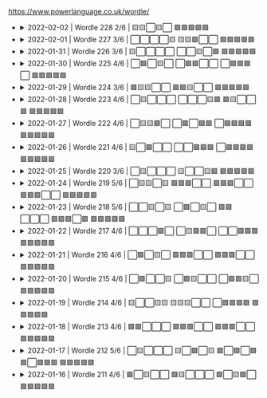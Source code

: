 https://www.powerlanguage.co.uk/wordle/

* <details>
  <summary>2022-02-02 | Wordle 228 2/6 | 🟨🟨⬜🟨⬜ 🟩🟩🟩🟩🟩</summary>
    <a href="#"><img src="https://github.com/andry81/wordle-play/raw/master/games/2022-02-02/result.png" valign="middle" alt="result" /></a>
    <a href="#"><img src="https://github.com/andry81/wordle-play/raw/master/games/2022-02-02/stats.png" valign="middle" alt="stats" /></a>
  </details>

* <details>
  <summary>2022-02-01 | Wordle 227 3/6 | ⬜⬜⬜⬜🟨 🟨🟨🟩⬜⬜ 🟩🟩🟩🟩🟩</summary>
    <a href="#"><img src="https://github.com/andry81/wordle-play/raw/master/games/2022-02-01/result.png" valign="middle" alt="result" /></a>
    <a href="#"><img src="https://github.com/andry81/wordle-play/raw/master/games/2022-02-01/stats.png" valign="middle" alt="stats" /></a>
  </details>

* <details>
  <summary>2022-01-31 | Wordle 226 3/6 | 🟨⬜⬜⬜⬜ ⬜⬜🟨⬜🟩 🟩🟩🟩🟩🟩</summary>
    <a href="#"><img src="https://github.com/andry81/wordle-play/raw/master/games/2022-01-31/result.png" valign="middle" alt="result" /></a>
    <a href="#"><img src="https://github.com/andry81/wordle-play/raw/master/games/2022-01-31/stats.png" valign="middle" alt="stats" /></a>
  </details>

* <details>
  <summary>2022-01-30 | Wordle 225 4/6 | ⬜🟩⬜🟨⬜ ⬜🟩🟩⬜⬜ ⬜🟩🟩🟩⬜ 🟩🟩🟩🟩🟩</summary>
    <a href="#"><img src="https://github.com/andry81/wordle-play/raw/master/games/2022-01-30/result.png" valign="middle" alt="result" /></a>
    <a href="#"><img src="https://github.com/andry81/wordle-play/raw/master/games/2022-01-30/stats.png" valign="middle" alt="stats" /></a>
  </details>

* <details>
  <summary>2022-01-29 | Wordle 224 3/6 | 🟩🟨🟨⬜⬜ 🟩🟩🟨⬜⬜ 🟩🟩🟩🟩🟩</summary>
    <a href="#"><img src="https://github.com/andry81/wordle-play/raw/master/games/2022-01-29/result.png" valign="middle" alt="result" /></a>
    <a href="#"><img src="https://github.com/andry81/wordle-play/raw/master/games/2022-01-29/stats.png" valign="middle" alt="stats" /></a>
  </details>

* <details>
  <summary>2022-01-28 | Wordle 223 4/6 | ⬜🟨⬜⬜⬜ ⬜⬜⬜🟨🟩 🟩🟨⬜⬜🟩 🟩🟩🟩🟩🟩</summary>
    <a href="#"><img src="https://github.com/andry81/wordle-play/raw/master/games/2022-01-28/result.png" valign="middle" alt="result" /></a>
    <a href="#"><img src="https://github.com/andry81/wordle-play/raw/master/games/2022-01-28/stats.png" valign="middle" alt="stats" /></a>
  </details>

* <details>
  <summary>2022-01-27 | Wordle 222 4/6 | ⬜🟨🟨🟩⬜ ⬜🟩⬜🟩🟩 ⬜🟩🟩🟩🟩 🟩🟩🟩🟩🟩</summary>
    <a href="#"><img src="https://github.com/andry81/wordle-play/raw/master/games/2022-01-27/result.png" valign="middle" alt="result" /></a>
    <a href="#"><img src="https://github.com/andry81/wordle-play/raw/master/games/2022-01-27/stats.png" valign="middle" alt="stats" /></a>
  </details>

* <details>
  <summary>2022-01-26 | Wordle 221 4/6 | 🟨⬜🟩⬜⬜ ⬜⬜🟩🟩🟩 ⬜🟩🟩🟩🟩 🟩🟩🟩🟩🟩</summary>
    <a href="#"><img src="https://github.com/andry81/wordle-play/raw/master/games/2022-01-26/result.png" valign="middle" alt="result" /></a>
    <a href="#"><img src="https://github.com/andry81/wordle-play/raw/master/games/2022-01-26/stats.png" valign="middle" alt="stats" /></a>
  </details>

* <details>
  <summary>2022-01-25 | Wordle 220 3/6 | ⬜🟨⬜⬜⬜ 🟨⬜⬜🟨🟩 🟩🟩🟩🟩🟩</summary>
    <a href="#"><img src="https://github.com/andry81/wordle-play/raw/master/games/2022-01-25/result.png" valign="middle" alt="result" /></a>
    <a href="#"><img src="https://github.com/andry81/wordle-play/raw/master/games/2022-01-25/stats.png" valign="middle" alt="stats" /></a>
  </details>

* <details>
  <summary>2022-01-24 | Wordle 219 5/6 | ⬜🟨🟨⬜🟨 🟩🟩🟩⬜⬜ 🟩🟩🟩⬜⬜ 🟩🟩🟩⬜⬜ 🟩🟩🟩🟩🟩</summary>
    <a href="#"><img src="https://github.com/andry81/wordle-play/raw/master/games/2022-01-24/result.png" valign="middle" alt="result" /></a>
    <a href="#"><img src="https://github.com/andry81/wordle-play/raw/master/games/2022-01-24/stats.png" valign="middle" alt="stats" /></a>
  </details>

* <details>
  <summary>2022-01-23 | Wordle 218 5/6 | ⬜⬜🟨⬜🟨 ⬜🟩⬜🟨⬜ 🟩🟩⬜⬜⬜ 🟩🟩🟩⬜🟩 🟩🟩🟩🟩🟩</summary>
    <a href="#"><img src="https://github.com/andry81/wordle-play/raw/master/games/2022-01-23/result.png" valign="middle" alt="result" /></a>
    <a href="#"><img src="https://github.com/andry81/wordle-play/raw/master/games/2022-01-23/stats.png" valign="middle" alt="stats" /></a>
  </details>

* <details>
  <summary>2022-01-22 | Wordle 217 4/6 | ⬜⬜⬜🟩⬜ ⬜🟨🟩🟩⬜ ⬜⬜🟩🟩🟩 🟩🟩🟩🟩🟩</summary>
    <a href="#"><img src="https://github.com/andry81/wordle-play/raw/master/games/2022-01-22/result.png" valign="middle" alt="result" /></a>
    <a href="#"><img src="https://github.com/andry81/wordle-play/raw/master/games/2022-01-22/stats.png" valign="middle" alt="stats" /></a>
  </details>

* <details>
  <summary>2022-01-21 | Wordle 216 4/6 | ⬜🟩⬜🟨⬜ 🟩🟩🟩⬜⬜ 🟩🟩🟩⬜⬜ 🟩🟩🟩🟩🟩</summary>
    <a href="#"><img src="https://github.com/andry81/wordle-play/raw/master/games/2022-01-21/result.png" valign="middle" alt="result" /></a>
    <a href="#"><img src="https://github.com/andry81/wordle-play/raw/master/games/2022-01-21/stats.png" valign="middle" alt="stats" /></a>
  </details>

* <details>
  <summary>2022-01-20 | Wordle 215 4/6 | ⬜🟩⬜⬜🟨 ⬜🟩🟨⬜⬜ ⬜🟩🟩🟨⬜ 🟩🟩🟩🟩🟩</summary>
    <a href="#"><img src="https://github.com/andry81/wordle-play/raw/master/games/2022-01-20/result.png" valign="middle" alt="result" /></a>
    <a href="#"><img src="https://github.com/andry81/wordle-play/raw/master/games/2022-01-20/stats.png" valign="middle" alt="stats" /></a>
  </details>

* <details>
  <summary>2022-01-19 | Wordle 214 4/6 | 🟨⬜⬜🟨🟨 🟨🟨🟨⬜⬜ ⬜🟩🟩🟩🟩 🟩🟩🟩🟩🟩</summary>
    <a href="#"><img src="https://github.com/andry81/wordle-play/raw/master/games/2022-01-19/result.png" valign="middle" alt="result" /></a>
    <a href="#"><img src="https://github.com/andry81/wordle-play/raw/master/games/2022-01-19/stats.png" valign="middle" alt="stats" /></a>
  </details>

* <details>
  <summary>2022-01-18 | Wordle 213 4/6 | 🟩🟩⬜⬜⬜ 🟩🟩🟩⬜⬜ 🟩🟩🟩⬜⬜ 🟩🟩🟩🟩🟩</summary>
    <a href="#"><img src="https://github.com/andry81/wordle-play/raw/master/games/2022-01-18/result.png" valign="middle" alt="result" /></a>
    <a href="#"><img src="https://github.com/andry81/wordle-play/raw/master/games/2022-01-18/stats.png" valign="middle" alt="stats" /></a>
  </details>

* <details>
  <summary>2022-01-17 | Wordle 212 5/6 | ⬜🟨⬜⬜⬜ 🟨⬜🟩⬜🟨 🟩⬜🟩⬜🟩 🟩⬜🟩🟩🟩 🟩🟩🟩🟩🟩</summary>
    <a href="#"><img src="https://github.com/andry81/wordle-play/raw/master/games/2022-01-17/result.png" valign="middle" alt="result" /></a>
    <a href="#"><img src="https://github.com/andry81/wordle-play/raw/master/games/2022-01-17/stats.png" valign="middle" alt="stats" /></a>
  </details>

* <details>
  <summary>2022-01-16 | Wordle 211 4/6 | 🟩⬜🟨⬜⬜ 🟩🟨⬜⬜⬜ 🟩⬜🟨🟩⬜ 🟩🟩🟩🟩🟩</summary>
    <a href="#"><img src="https://github.com/andry81/wordle-play/raw/master/games/2022-01-16/result.png" valign="middle" alt="result" /></a>
    <a href="#"><img src="https://github.com/andry81/wordle-play/raw/master/games/2022-01-16/stats.png" valign="middle" alt="stats" /></a>
  </details>
